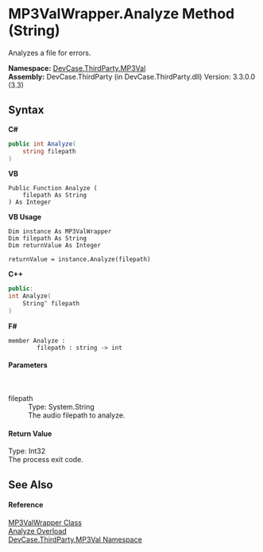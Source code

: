 # MP3ValWrapper.Analyze Method (String)
 

Analyzes a file for errors.

**Namespace:**&nbsp;<a href="N_DevCase_ThirdParty_MP3Val">DevCase.ThirdParty.MP3Val</a><br />**Assembly:**&nbsp;DevCase.ThirdParty (in DevCase.ThirdParty.dll) Version: 3.3.0.0 (3.3)

## Syntax

**C#**<br />
``` C#
public int Analyze(
	string filepath
)
```

**VB**<br />
``` VB
Public Function Analyze ( 
	filepath As String
) As Integer
```

**VB Usage**<br />
``` VB Usage
Dim instance As MP3ValWrapper
Dim filepath As String
Dim returnValue As Integer

returnValue = instance.Analyze(filepath)
```

**C++**<br />
``` C++
public:
int Analyze(
	String^ filepath
)
```

**F#**<br />
``` F#
member Analyze : 
        filepath : string -> int 

```


#### Parameters
&nbsp;<dl><dt>filepath</dt><dd>Type: System.String<br />The audio filepath to analyze.</dd></dl>

#### Return Value
Type: Int32<br />The process exit code.

## See Also


#### Reference
<a href="T_DevCase_ThirdParty_MP3Val_MP3ValWrapper">MP3ValWrapper Class</a><br /><a href="Overload_DevCase_ThirdParty_MP3Val_MP3ValWrapper_Analyze">Analyze Overload</a><br /><a href="N_DevCase_ThirdParty_MP3Val">DevCase.ThirdParty.MP3Val Namespace</a><br />